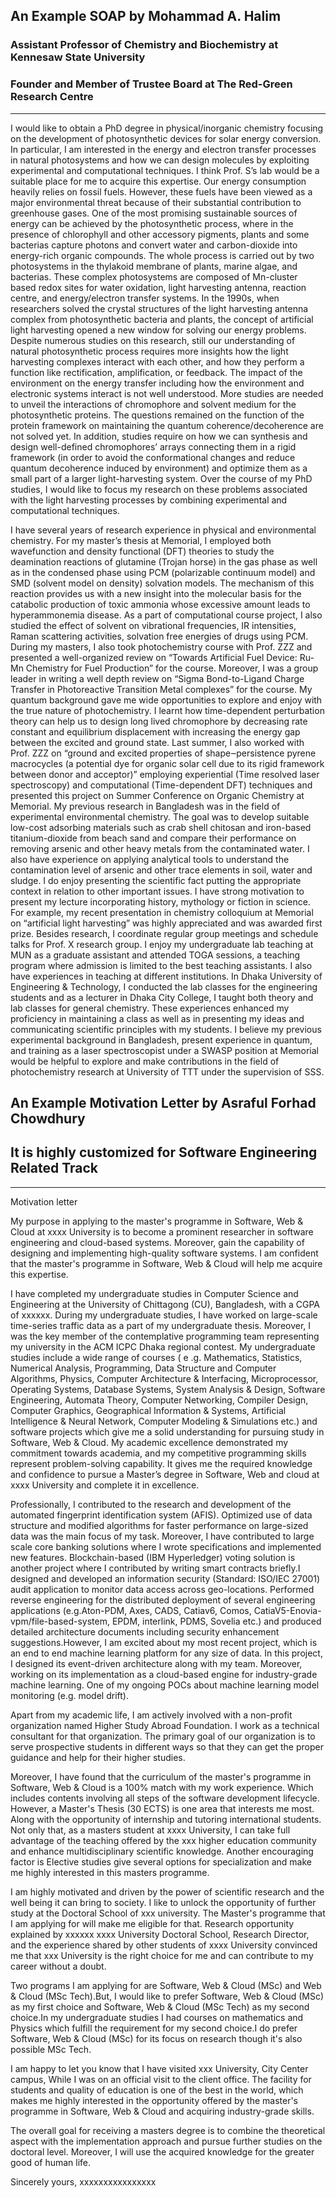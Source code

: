 
## An Example SOAP by Mohammad A. Halim 
### Assistant Professor of Chemistry and Biochemistry at Kennesaw State University
### Founder and Member of Trustee Board at The Red-Green Research Centre 
--------------------------------------------------------------------------------
I would like to obtain a PhD degree in physical/inorganic chemistry focusing on the development of photosynthetic devices for solar energy conversion. In particular, I am interested in the energy and electron transfer processes in natural photosystems and how we can design molecules by exploiting experimental and computational techniques. I think Prof. S’s lab would be a suitable place for me to acquire this expertise.
Our energy consumption heavily relies on fossil fuels. However, these fuels have been viewed as a major environmental threat because of their substantial contribution to greenhouse gases. One of the most promising sustainable sources of energy can be achieved by the photosynthetic process, where in the presence of chlorophyll and other accessory pigments, plants and some bacterias capture photons and convert water and carbon-dioxide into energy-rich organic compounds. The whole process is carried out by two photosystems in the thylakoid membrane of plants, marine algae, and bacterias. These complex photosystems are composed of Mn-cluster based redox sites for water oxidation, light harvesting antenna, reaction centre, and energy/electron transfer systems. In the 1990s, when researchers solved the crystal structures of the light harvesting antenna complex from photosynthetic bacteria and plants, the concept of artificial light harvesting opened a new window for solving our energy problems.
Despite numerous studies on this research, still our understanding of natural photosynthetic process requires more insights how the light harvesting complexes interact with each other, and how they perform a function like rectification, amplification, or feedback. The impact of the environment on the energy transfer including how the environment and electronic systems interact is not well understood. More studies are needed to unveil the interactions of chromophore and solvent medium for the photosynthetic proteins. The questions remained on the function of the protein framework on maintaining the quantum coherence/decoherence are not solved yet. In addition, studies require on how we can synthesis and design well-defined chromophores’ arrays connecting them in a rigid framework (in order to avoid the conformational changes and reduce quantum decoherence induced by environment) and optimize them as a small part of a larger light-harvesting system.
Over the course of my PhD studies, I would like to focus my research on these problems associated with the light harvesting processes by combining experimental and computational techniques. 

I have several years of research experience in physical and environmental chemistry. For my master’s thesis at Memorial, I employed both wavefunction and density functional (DFT) theories to study the deamination reactions of glutamine (Trojan horse) in the gas phase as well as in the condensed phase using PCM (polarizable continuum model) and SMD (solvent model on density) solvation models. The mechanism of this reaction provides us with a new insight into the molecular basis for the catabolic production of toxic ammonia whose excessive amount leads to hyperammonemia disease. As a part of computational course project, I also studied the effect of solvent on vibrational frequencies, IR intensities, Raman scattering activities, solvation free energies of drugs using PCM.  
During my masters, I also took photochemistry course with Prof. ZZZ and presented a well-organized review on “Towards Artificial Fuel Device: Ru-Mn Chemistry for Fuel Production” for the course. Moreover, I was a group leader in writing a well depth review on “Sigma Bond-to-Ligand Charge Transfer in Photoreactive Transition Metal complexes” for the course. My quantum background gave me wide opportunities to explore and enjoy with the true nature of photochemistry. I learnt how time-dependent perturbation theory can help us to design long lived chromophore by decreasing rate constant and equilibrium displacement with increasing the energy gap between the excited and ground state. Last summer, I also worked with Prof. ZZZ on “ground and excited properties of shape‒persistence pyrene macrocycles (a potential dye for organic solar cell due to its rigid framework between donor and acceptor)” employing experiential (Time resolved laser spectroscopy) and computational (Time-dependent DFT) techniques and presented this project on Summer Conference on Organic Chemistry at Memorial. 
My previous research in Bangladesh was in the field of experimental environmental chemistry. The goal was to develop suitable low-cost adsorbing materials such as crab shell chitosan and iron-based titanium-dioxide from beach sand and compare their performance on removing arsenic and other heavy metals from the contaminated water. I also have experience on applying analytical tools to understand the contamination level of arsenic and other trace elements in soil, water and sludge. 
I do enjoy presenting the scientific fact putting the appropriate context in relation to other important issues. I have strong motivation to present my lecture incorporating history, mythology or fiction in science. For example, my recent presentation in chemistry colloquium at Memorial on “artificial light harvesting” was highly appreciated and was awarded first prize. 
Besides research, I coordinate regular group meetings and schedule talks for Prof. X research group. I enjoy my undergraduate lab teaching at MUN as a graduate assistant and attended TOGA sessions, a teaching program where admission is limited to the best teaching assistants. I also have experiences in teaching at different institutions. In Dhaka University of Engineering & Technology, I conducted the lab classes for the engineering students and as a lecturer in Dhaka City College, I taught both theory and lab classes for general chemistry. These experiences enhanced my proficiency in maintaining a class as well as in presenting my ideas and communicating scientific principles with my students.
I believe my previous experimental background in Bangladesh, present experience in quantum, and training as a laser spectroscopist under a SWASP position at Memorial would be helpful to explore and make contributions in the field of photochemistry research at University of TTT under the supervision of SSS.


## An Example Motivation Letter by Asraful Forhad Chowdhury 
## It is highly customized for Software Engineering Related Track 
--------------------------------------------------------------------------------

Motivation letter

My purpose in applying to the master's programme in Software, Web & Cloud at xxxx University is to become a prominent researcher in software engineering and cloud-based systems. Moreover, gain the capability of designing and implementing high-quality software systems. I am confident that the master's programme in Software, Web & Cloud will help me acquire this expertise.

I have completed my undergraduate studies in Computer Science and Engineering at the University of Chittagong (CU), Bangladesh, with a CGPA of xxxxxx. During my undergraduate studies, I have worked on large-scale time-series traffic data as a part of my undergraduate thesis. Moreover, I was the key member of the contemplative programming team representing my university in the ACM ICPC Dhaka regional contest. My undergraduate studies include a wide range of courses ( e .g.  Mathematics, Statistics, Numerical Analysis, Programming, Data Structure and Computer Algorithms, Physics, Computer Architecture & Interfacing, Microprocessor, Operating Systems, Database Systems, System Analysis & Design, Software Engineering, Automata Theory, Computer Networking, Compiler Design, Computer Graphics, Geographical Information & Systems, Artificial Intelligence & Neural Network, Computer Modeling & Simulations etc.) and software projects which give me a solid understanding for pursuing study in Software, Web & Cloud. My academic excellence demonstrated my commitment towards academia, and my competitive programming skills represent problem-solving capability. It gives me the required knowledge and confidence to pursue a Master’s degree in Software, Web and cloud at xxxx University and complete it in excellence. 

Professionally, I contributed to the research and development of the automated fingerprint identification system (AFIS). Optimized use of data structure and modified algorithms for faster performance on large-sized data was the main focus of my task. Moreover, I have contributed to large scale core banking solutions where I wrote specifications and implemented new features. Blockchain-based (IBM Hyperledger) voting solution is another project where I contributed by writing smart contracts briefly.I designed and developed an information security (Standard: ISO/IEC 27001) audit application to monitor data access across geo-locations. Performed reverse engineering for the distributed deployment of several engineering applications (e.g.Aton-PDM, Axes, CADS, Catiav6, Comos, CatiaV5-Enovia-vpm/file-based-system, EPDM, interlink, PDMS, Sovelia etc.) and produced detailed architecture documents including security enhancement suggestions.However, I am excited about my most recent project, which is an end to end machine learning platform for any size of data. In this project, I designed its event-driven architecture along with my team. Moreover, working on its implementation as a cloud-based engine for industry-grade machine learning. One of my ongoing POCs about machine learning model monitoring (e.g. model drift).

Apart from my academic life, I am actively involved with a non-profit organization named Higher Study Abroad Foundation. I work as a technical consultant for that organization. The primary goal of our organization is to serve prospective students in different ways so that they can get the proper guidance and help for their higher studies.

Moreover, I have found that the curriculum of the master's programme in Software, Web & Cloud is a 100% match with my work experience. Which includes contents involving all steps of the software development lifecycle. However, a Master's Thesis (30 ECTS) is one area that interests me most. Along with the opportunity of internship and tutoring international students. Not only that, as a masters student at xxxx University, I can take full advantage of the teaching offered by the xxx higher education community and enhance multidisciplinary scientific knowledge. Another encouraging factor is Elective studies give several options for specialization and make me highly interested in this masters programme.

I am highly motivated and driven by the power of scientific research and the well being it can bring to society. I like to unlock the opportunity of further study at the Doctoral School of xxx university. The Master's programme that I am applying for will make me eligible for that. Research opportunity explained by xxxxxx xxxx University Doctoral School, Research Director, and the experience shared by other students of xxxx University convinced me that xxx University is the right choice for me and can contribute to my career without a doubt. 

Two programs I am applying for are Software, Web & Cloud (MSc) and Web & Cloud (MSc Tech).But, I would like to prefer Software, Web & Cloud (MSc) as my first choice and Software, Web & Cloud (MSc Tech) as my second choice.In my undergraduate studies I had courses on mathematics and Physics which fulfill the requirement for my second choice.I do prefer Software, Web & Cloud (MSc) for its focus on research though it's also possible MSc Tech.

I am happy to let you know that I have visited xxx  University, City Center campus, While I was on an official visit to the client office. The facility for students and quality of education is one of the best in the world, which makes me highly interested in the opportunity offered by the master's programme in Software, Web & Cloud and acquiring industry-grade skills.

The overall goal for receiving a masters degree is to combine the theoretical aspect with the implementation approach and pursue further studies on the doctoral level. Moreover, I will use the acquired knowledge for the greater good of human life. 

Sincerely yours, 
xxxxxxxxxxxxxxxx


